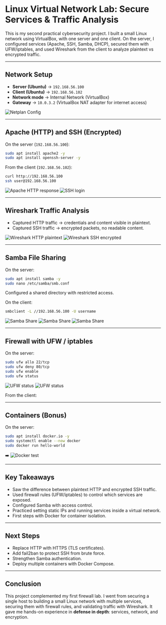 # Linux Virtual Network Lab: Secure Services & Traffic Analysis

This is my second practical cybersecurity project.
I built a small Linux network using VirtualBox, with one server and one client.
On the server, I configured services (Apache, SSH, Samba, DHCP), secured them with UFW/iptables, and used Wireshark from the client to analyze plaintext vs encrypted traffic.

---

## Network Setup

* **Server (Ubuntu)** → `192.168.56.100`
* **Client (Ubuntu)** → `192.168.56.102`
* **Network mode** → Internal Network (VirtualBox)
* **Gateway** → `10.0.3.2` (VirtualBox NAT adapter for internet access)

![Netplan Config](images/1-netplan.png)

---

## Apache (HTTP) and SSH (Encrypted)

On the server (`192.168.56.100`):

```bash
sudo apt install apache2 -y
sudo apt install openssh-server -y
```

From the client (`192.168.56.102`):

```bash
curl http://192.168.56.100
ssh user@192.168.56.100
```

![Apache HTTP response](images/3.png)
![SSH login](images/4.png)

---

## Wireshark Traffic Analysis

* Captured HTTP traffic → credentials and content visible in plaintext.
* Captured SSH traffic → encrypted packets, no readable content.

 ![Wireshark HTTP plaintext](images/7.png)
 ![Wireshark SSH encrypted](images/8.png)

---

## Samba File Sharing

On the server:

```bash
sudo apt install samba -y
sudo nano /etc/samba/smb.conf
```

Configured a shared directory with restricted access.

On the client:

```bash
smbclient -L //192.168.56.100 -U username
```

   ![Samba Share](images/9.png)
   ![Samba Share](images/10.png)
   ![Samba Share](images/11.png)                        
                            

---

## Firewall with UFW / iptables

On the server:

```bash
sudo ufw allo 22/tcp
sudo ufw deny 80/tcp
sudo ufw enable
sudo ufw status
```

 ![UFW status](images/5.png)
 ![UFW status](images/6.png)                        
                            

From the client:


---

## Containers (Bonus)

On the server:

```bash
sudo apt install docker.io -y
sudo systemctl enable --now docker
sudo docker run hello-world
```

➡️ ![Docker test](images/12.png)

---

## Key Takeaways

* Saw the difference between plaintext HTTP and encrypted SSH traffic.
* Used firewall rules (UFW/iptables) to control which services are exposed.
* Configured Samba with access control.
* Practiced setting static IPs and running services inside a virtual network.
* First steps with Docker for container isolation.

---

## Next Steps

* Replace HTTP with HTTPS (TLS certificates).
* Add fail2ban to protect SSH from brute force.
* Strengthen Samba authentication.
* Deploy multiple containers with Docker Compose.

---

## Conclusion

This project complemented my first firewall lab.
I went from securing a single host to building a small Linux network with multiple services, securing them with firewall rules, and validating traffic with Wireshark.
It gave me hands-on experience in **defense in depth**: services, network, and encryption.
